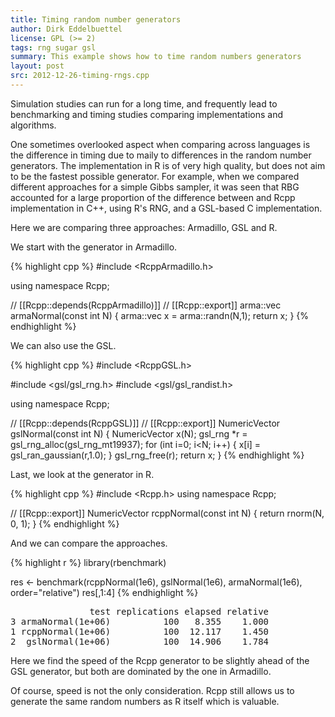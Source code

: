 ```yaml
---
title: Timing random number generators
author: Dirk Eddelbuettel
license: GPL (>= 2)
tags: rng sugar gsl
summary: This example shows how to time random numbers generators
layout: post
src: 2012-12-26-timing-rngs.cpp
---
```

Simulation studies can run for a long time, and frequently lead to
benchmarking and timing studies comparing implementations and algorithms.

One sometimes overlooked aspect when comparing across languages is
the difference in timing due to maily to differences in the random
number generators. The implementation in R is of very high quality,
but does not aim to be the fastest possible generator. For example,
when we compared different approaches for a simple Gibbs sampler,
it was seen that RBG accounted for a large proportion of the
difference between and Rcpp implementation in C++, using R's RNG,
and a GSL-based C implementation.

Here we are comparing three approaches: Armadillo, GSL and R.



We start with the generator in Armadillo.

{% highlight cpp %}
#include <RcppArmadillo.h>

using namespace Rcpp;

// [[Rcpp::depends(RcppArmadillo)]]
// [[Rcpp::export]]
arma::vec armaNormal(const int N) {
    arma::vec x = arma::randn(N,1);
    return x;
}
{% endhighlight %}


We can also use the GSL.

{% highlight cpp %}
#include <RcppGSL.h>

#include <gsl/gsl_rng.h>
#include <gsl/gsl_randist.h>

using namespace Rcpp;

// [[Rcpp::depends(RcppGSL)]]
// [[Rcpp::export]]
NumericVector gslNormal(const int N) {
    NumericVector x(N);
    gsl_rng *r = gsl_rng_alloc(gsl_rng_mt19937);
    for (int i=0; i<N; i++) {
        x[i] = gsl_ran_gaussian(r,1.0);
    }
    gsl_rng_free(r);
    return x;
}
{% endhighlight %}


Last, we look at the generator in R.

{% highlight cpp %}
#include <Rcpp.h>
using namespace Rcpp;

// [[Rcpp::export]]
NumericVector rcppNormal(const int N) {
    return rnorm(N, 0, 1);
}
{% endhighlight %}


And we can compare the approaches.

{% highlight r %}
library(rbenchmark)

res <- benchmark(rcppNormal(1e6), 
                 gslNormal(1e6),
                 armaNormal(1e6),
                 order="relative")
res[,1:4]
{% endhighlight %}



<pre class="output">
               test replications elapsed relative
3 armaNormal(1e+06)          100   8.355    1.000
1 rcppNormal(1e+06)          100  12.117    1.450
2  gslNormal(1e+06)          100  14.906    1.784
</pre>



Here we find the speed of the Rcpp generator to be slightly ahead
of the GSL generator, but both are dominated by the one in
Armadillo.

Of course, speed is not the only consideration. Rcpp still allows
us to generate the same random numbers as R itself which is
valuable.
